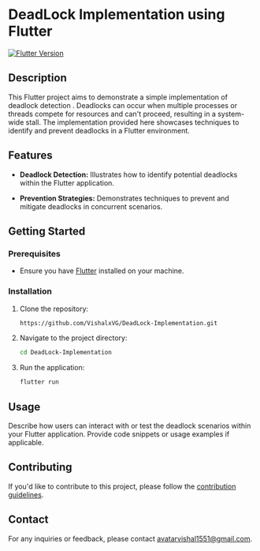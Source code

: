 # DeadLock Implementation using Flutter


[![Flutter Version](https://img.shields.io/badge/flutter-%3E%3D2.0-blue.svg)](https://flutter.dev/docs/get-started/install)

## Description

This Flutter project aims to demonstrate a simple implementation of deadlock detection . Deadlocks can occur when multiple processes or threads compete for resources and can't proceed, resulting in a system-wide stall. The implementation provided here showcases techniques to identify and prevent deadlocks in a Flutter environment.

## Features

- **Deadlock Detection:** Illustrates how to identify potential deadlocks within the Flutter application.
  
- **Prevention Strategies:** Demonstrates techniques to prevent and mitigate deadlocks in concurrent scenarios.

## Getting Started

### Prerequisites

- Ensure you have [Flutter](https://flutter.dev/docs/get-started/install) installed on your machine.

### Installation

1. Clone the repository:
    ```bash
    https://github.com/VishalxVG/DeadLock-Implementation.git
    ```

2. Navigate to the project directory:
    ```bash
    cd DeadLock-Implementation
    ```

3. Run the application:
    ```bash
    flutter run
    ```

## Usage

Describe how users can interact with or test the deadlock scenarios within your Flutter application. Provide code snippets or usage examples if applicable.

## Contributing

If you'd like to contribute to this project, please follow the [contribution guidelines](CONTRIBUTING.md).


## Contact

For any inquiries or feedback, please contact [avatarvishal1551@gmail.com](avatarvishal1551@gmail.com).

